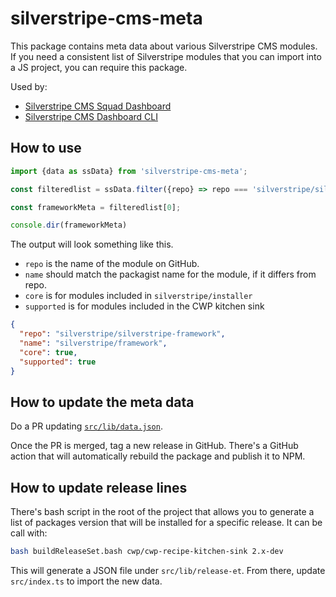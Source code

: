 # silverstripe-cms-meta

This package contains meta data about various Silverstripe CMS modules. If you need a consistent list of Silverstripe modules that you can import into a JS project, you can require this package.

Used by:

- [Silverstripe CMS Squad Dashboard](https://github.com/maxime-rainville/travis-dashboard)
- [Silverstripe CMS Dashboard CLI](https://github.com/maxime-rainville/silverstripe-cms-dashboard)

## How to use

```ts
import {data as ssData} from 'silverstripe-cms-meta';

const filteredlist = ssData.filter({repo} => repo === 'silverstripe/silverstripe-framework');

const frameworkMeta = filteredlist[0];

console.dir(frameworkMeta)
```

The output will look something like this.

- `repo` is the name of the module on GitHub.
- `name` should match the packagist name for the module, if it differs from repo.
- `core` is for modules included in `silverstripe/installer`
- `supported` is for modules included in the CWP kitchen sink

```json
{
  "repo": "silverstripe/silverstripe-framework",
  "name": "silverstripe/framework",
  "core": true,
  "supported": true
}
```

## How to update the meta data

Do a PR updating [`src/lib/data.json`](https://github.com/maxime-rainville/silverstripe-cms-meta/blob/master/src/lib/data.json).

Once the PR is merged, tag a new release in GitHub. There's a GitHub action that will automatically rebuild the package and publish it to NPM.

## How to update release lines

There's bash script in the root of the project that allows you to generate a list of packages version that will be installed for a specific release. It can be call with:

```bash
bash buildReleaseSet.bash cwp/cwp-recipe-kitchen-sink 2.x-dev
```

This will generate a JSON file under `src/lib/release-et`. From there, update `src/index.ts` to import the new data.
